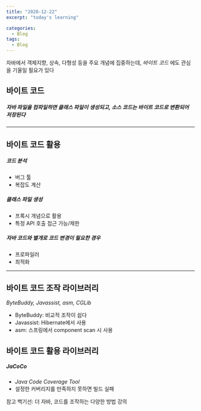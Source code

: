 ```yaml
---
title: "2020-12-22"
excerpt: "today's learning"

categories:
  - Blog
tags:
  - Blog
---
```


자바에서 객체지향, 상속, 다형성 등을 주요 개념에 집중하는데, <em>바이트 코드</em> 에도 관심을 기울일 필요가 있다    

## 바이트 코드
##### <em> 자바 파일을 컴파일하면 클래스 파일이 생성되고,  소스 코드는 바이트 코드로 변환되어 저장된다</em>  
***  

## 바이트 코드 활용 
##### 코드 분석
  * 버그 툴
  * 복잡도 계산
 ##### 클래스 파일 생성
  * 프록시 개념으로 활용
  * 특정 API 호출 접근 가능/제한
 ##### 자바 코드와 별개로 코드 변경이 필요한 경우
  * 프로파일러
  * 최적화
  
 
***  
## 바이트 코드 조작 라이브러리
<em>ByteBuddy, Javassist, asm, CGLib</em>
  * ByteBuddy: 비교적 조작이 쉽다
  * Javassist: Hibernate에서 사용
  * asm: 스프링에서 component scan 시 사용 

## 바이트 코드 활용 라이브러리
##### JaCoCo
* <em>Java Code Coverage Tool</em>
* 설정한 커버리지를 만족하지 못하면 빌드 실패







참고
백기선: 더 자바, 코드를 조작하는 다양한 방법 강의

